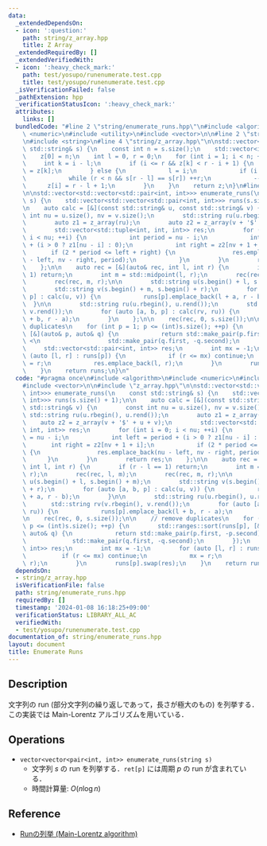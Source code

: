 ```yaml
---
data:
  _extendedDependsOn:
  - icon: ':question:'
    path: string/z_array.hpp
    title: Z Array
  _extendedRequiredBy: []
  _extendedVerifiedWith:
  - icon: ':heavy_check_mark:'
    path: test/yosupo/runenumerate.test.cpp
    title: test/yosupo/runenumerate.test.cpp
  _isVerificationFailed: false
  _pathExtension: hpp
  _verificationStatusIcon: ':heavy_check_mark:'
  attributes:
    links: []
  bundledCode: "#line 2 \"string/enumerate_runs.hpp\"\n#include <algorithm>\n#include\
    \ <numeric>\n#include <utility>\n#include <vector>\n\n#line 2 \"string/z_array.hpp\"\
    \n#include <string>\n#line 4 \"string/z_array.hpp\"\n\nstd::vector<int> z_array(const\
    \ std::string& s) {\n    const int n = s.size();\n    std::vector<int> z(n);\n\
    \    z[0] = n;\n    int l = 0, r = 0;\n    for (int i = 1; i < n; ++i) {\n   \
    \     int k = i - l;\n        if (i <= r && z[k] < r - i + 1) {\n            z[i]\
    \ = z[k];\n        } else {\n            l = i;\n            if (i > r) r = i;\n\
    \            while (r < n && s[r - l] == s[r]) ++r;\n            --r;\n      \
    \      z[i] = r - l + 1;\n        }\n    }\n    return z;\n}\n#line 8 \"string/enumerate_runs.hpp\"\
    \n\nstd::vector<std::vector<std::pair<int, int>>> enumerate_runs(\n    const std::string&\
    \ s) {\n    std::vector<std::vector<std::pair<int, int>>> runs(s.size() + 1);\n\
    \n    auto calc = [&](const std::string& u, const std::string& v) {\n        const\
    \ int nu = u.size(), nv = v.size();\n        std::string ru(u.rbegin(), u.rend());\n\
    \        auto z1 = z_array(ru);\n        auto z2 = z_array(v + '$' + u + v);\n\
    \        std::vector<std::tuple<int, int, int>> res;\n        for (int i = 0;\
    \ i < nu; ++i) {\n            int period = nu - i;\n            int left = period\
    \ + (i > 0 ? z1[nu - i] : 0);\n            int right = z2[nv + 1 + i];\n     \
    \       if (2 * period <= left + right) {\n                res.emplace_back(nu\
    \ - left, nv - right, period);\n            }\n        }\n        return res;\n\
    \    };\n\n    auto rec = [&](auto& rec, int l, int r) {\n        if (r - l ==\
    \ 1) return;\n        int m = std::midpoint(l, r);\n        rec(rec, l, m);\n\
    \        rec(rec, m, r);\n\n        std::string u(s.begin() + l, s.begin() + m);\n\
    \        std::string v(s.begin() + m, s.begin() + r);\n        for (auto [a, b,\
    \ p] : calc(u, v)) {\n            runs[p].emplace_back(l + a, r - b);\n      \
    \  }\n\n        std::string ru(u.rbegin(), u.rend());\n        std::string rv(v.rbegin(),\
    \ v.rend());\n        for (auto [a, b, p] : calc(rv, ru)) {\n            runs[p].emplace_back(l\
    \ + b, r - a);\n        }\n    };\n\n    rec(rec, 0, s.size());\n\n    // remove\
    \ duplicates\n    for (int p = 1; p <= (int)s.size(); ++p) {\n        std::ranges::sort(runs[p],\
    \ [&](auto& p, auto& q) {\n            return std::make_pair(p.first, -p.second)\
    \ <\n                   std::make_pair(q.first, -q.second);\n        });\n   \
    \     std::vector<std::pair<int, int>> res;\n        int mx = -1;\n        for\
    \ (auto [l, r] : runs[p]) {\n            if (r <= mx) continue;\n            mx\
    \ = r;\n            res.emplace_back(l, r);\n        }\n        runs[p].swap(res);\n\
    \    }\n    return runs;\n}\n"
  code: "#pragma once\n#include <algorithm>\n#include <numeric>\n#include <utility>\n\
    #include <vector>\n\n#include \"z_array.hpp\"\n\nstd::vector<std::vector<std::pair<int,\
    \ int>>> enumerate_runs(\n    const std::string& s) {\n    std::vector<std::vector<std::pair<int,\
    \ int>>> runs(s.size() + 1);\n\n    auto calc = [&](const std::string& u, const\
    \ std::string& v) {\n        const int nu = u.size(), nv = v.size();\n       \
    \ std::string ru(u.rbegin(), u.rend());\n        auto z1 = z_array(ru);\n    \
    \    auto z2 = z_array(v + '$' + u + v);\n        std::vector<std::tuple<int,\
    \ int, int>> res;\n        for (int i = 0; i < nu; ++i) {\n            int period\
    \ = nu - i;\n            int left = period + (i > 0 ? z1[nu - i] : 0);\n     \
    \       int right = z2[nv + 1 + i];\n            if (2 * period <= left + right)\
    \ {\n                res.emplace_back(nu - left, nv - right, period);\n      \
    \      }\n        }\n        return res;\n    };\n\n    auto rec = [&](auto& rec,\
    \ int l, int r) {\n        if (r - l == 1) return;\n        int m = std::midpoint(l,\
    \ r);\n        rec(rec, l, m);\n        rec(rec, m, r);\n\n        std::string\
    \ u(s.begin() + l, s.begin() + m);\n        std::string v(s.begin() + m, s.begin()\
    \ + r);\n        for (auto [a, b, p] : calc(u, v)) {\n            runs[p].emplace_back(l\
    \ + a, r - b);\n        }\n\n        std::string ru(u.rbegin(), u.rend());\n \
    \       std::string rv(v.rbegin(), v.rend());\n        for (auto [a, b, p] : calc(rv,\
    \ ru)) {\n            runs[p].emplace_back(l + b, r - a);\n        }\n    };\n\
    \n    rec(rec, 0, s.size());\n\n    // remove duplicates\n    for (int p = 1;\
    \ p <= (int)s.size(); ++p) {\n        std::ranges::sort(runs[p], [&](auto& p,\
    \ auto& q) {\n            return std::make_pair(p.first, -p.second) <\n      \
    \             std::make_pair(q.first, -q.second);\n        });\n        std::vector<std::pair<int,\
    \ int>> res;\n        int mx = -1;\n        for (auto [l, r] : runs[p]) {\n  \
    \          if (r <= mx) continue;\n            mx = r;\n            res.emplace_back(l,\
    \ r);\n        }\n        runs[p].swap(res);\n    }\n    return runs;\n}\n"
  dependsOn:
  - string/z_array.hpp
  isVerificationFile: false
  path: string/enumerate_runs.hpp
  requiredBy: []
  timestamp: '2024-01-08 16:18:25+09:00'
  verificationStatus: LIBRARY_ALL_AC
  verifiedWith:
  - test/yosupo/runenumerate.test.cpp
documentation_of: string/enumerate_runs.hpp
layout: document
title: Enumerate Runs
---
```


## Description

文字列の run (部分文字列の繰り返しであって，長さが極大のもの) を列挙する．この実装では Main-Lorentz アルゴリズムを用いている．

## Operations

- `vector<vector<pair<int, int>> enumerate_runs(string s)`
    - 文字列 $s$ の run を列挙する．`ret[p]` には周期 $p$ の run が含まれている．
    - 時間計算量: $O(n\log n)$

## Reference

- [Runの列挙 (Main-Lorentz algorithm)](https://pazzle1230.hatenablog.com/entry/2019/11/27/234632)
